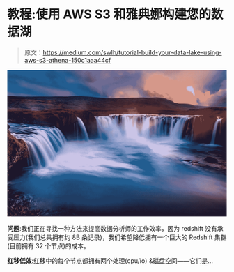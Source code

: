 # 教程:使用 AWS S3 和雅典娜构建您的数据湖

> 原文：<https://medium.com/swlh/tutorial-build-your-data-lake-using-aws-s3-athena-150c1aaa44cf>

![](img/c27d25388b372a6f692a9871c44db99a.png)

**问题**:我们正在寻找一种方法来提高数据分析师的工作效率，因为 redshift 没有承受压力(我们总共拥有约 8B 条记录)，我们希望降低拥有一个巨大的 Redshift 集群(目前拥有 32 个节点)的成本。

**红移低效**:红移中的每个节点都拥有两个处理(cpu/io) &磁盘空间——它们是…